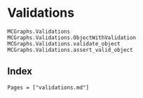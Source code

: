 # Validations

```@docs
MCGraphs.Validations
MCGraphs.Validations.ObjectWithValidation
MCGraphs.Validations.validate_object
MCGraphs.Validations.assert_valid_object
```

## Index

```@index
Pages = ["validations.md"]
```
